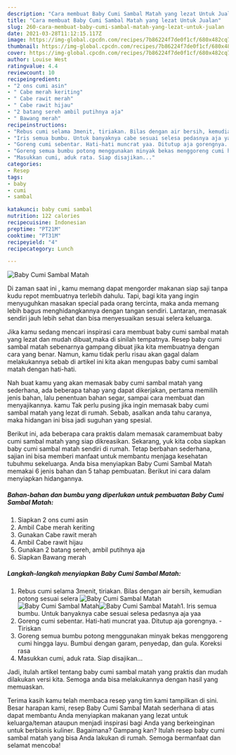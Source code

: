 ```yaml
---
description: "Cara membuat Baby Cumi Sambal Matah yang lezat Untuk Jualan"
title: "Cara membuat Baby Cumi Sambal Matah yang lezat Untuk Jualan"
slug: 260-cara-membuat-baby-cumi-sambal-matah-yang-lezat-untuk-jualan
date: 2021-03-28T11:12:15.117Z
image: https://img-global.cpcdn.com/recipes/7b86224f7de0f1cf/680x482cq70/baby-cumi-sambal-matah-foto-resep-utama.jpg
thumbnail: https://img-global.cpcdn.com/recipes/7b86224f7de0f1cf/680x482cq70/baby-cumi-sambal-matah-foto-resep-utama.jpg
cover: https://img-global.cpcdn.com/recipes/7b86224f7de0f1cf/680x482cq70/baby-cumi-sambal-matah-foto-resep-utama.jpg
author: Louise West
ratingvalue: 4.4
reviewcount: 10
recipeingredient:
- "2 ons cumi asin"
- " Cabe merah keriting"
- " Cabe rawit merah"
- " Cabe rawit hijau"
- "2 batang sereh ambil putihnya aja"
- " Bawang merah"
recipeinstructions:
- "Rebus cumi selama 3menit, tiriakan. Bilas dengan air bersih, kemudian potong sesuai selera"
- "Iris semua bumbu. Untuk banyaknya cabe sesuai selesa pedasnya aja yaa"
- "Goreng cumi sebentar. Hati-hati muncrat yaa. Ditutup aja gorengnya. Tiriskan"
- "Goreng semua bumbu potong menggunakan minyak bekas menggoreng cumi hingga layu. Bumbui dengan garam, penyedap, dan gula. Koreksi rasa"
- "Masukkan cumi, aduk rata. Siap disajikan..."
categories:
- Resep
tags:
- baby
- cumi
- sambal

katakunci: baby cumi sambal 
nutrition: 122 calories
recipecuisine: Indonesian
preptime: "PT21M"
cooktime: "PT31M"
recipeyield: "4"
recipecategory: Lunch

---
```



![Baby Cumi Sambal Matah](https://img-global.cpcdn.com/recipes/7b86224f7de0f1cf/680x482cq70/baby-cumi-sambal-matah-foto-resep-utama.jpg)

Di zaman  saat ini , kamu memang dapat mengorder makanan siap saji tanpa kudu repot membuatnya terlebih dahulu. Tapi, bagi kita yang ingin menyuguhkan masakan special pada orang tercinta, maka anda memang lebih bagus menghidangkannya dengan tangan sendiri. Lantaran, memasak sendiri jauh lebih sehat dan bisa menyesuaikan sesuai selera keluarga.

Jika kamu sedang mencari inspirasi cara membuat baby cumi sambal matah yang lezat dan mudah dibuat,maka di sinilah tempatnya. Resep baby cumi sambal matah  sebenarnya gampang dibuat jika kita membuatnya dengan cara yang benar. Namun, kamu tidak perlu risau akan gagal dalam melakukannya 
sebab di artikel ini kita akan mengupas baby cumi sambal matah dengan hati-hati.  



Nah buat kamu yang akan memasak baby cumi sambal matah yang sederhana, ada beberapa tahap yang dapat dikerjakan, pertama memilih jenis bahan, lalu penentuan bahan segar, sampai cara membuat dan menyajikannya. kamu Tak perlu pusing jika ingin memasak baby cumi sambal matah yang lezat di rumah. Sebab, asalkan anda  tahu caranya, maka hidangan ini bisa jadi suguhan yang spesial.

Berikut ini, ada beberapa cara praktis  dalam memasak caramembuat baby cumi sambal matah yang siap dikreasikan. Sekarang, yuk kita coba siapkan baby cumi sambal matah sendiri di rumah. Tetap berbahan sederhana, sajian ini bisa memberi manfaat untuk membantu menjaga kesehatan tubuhmu sekeluarga. Anda bisa menyiapkan Baby Cumi Sambal Matah memakai 6 jenis bahan dan 5 tahap pembuatan. Berikut ini cara dalam menyiapkan hidangannya.

<!--inarticleads1-->

##### Bahan-bahan dan bumbu yang diperlukan untuk pembuatan Baby Cumi Sambal Matah:

1. Siapkan 2 ons cumi asin
1. Ambil  Cabe merah keriting
1. Gunakan  Cabe rawit merah
1. Ambil  Cabe rawit hijau
1. Gunakan 2 batang sereh, ambil putihnya aja
1. Siapkan  Bawang merah




<!--inarticleads2-->

##### Langkah-langkah menyiapkan Baby Cumi Sambal Matah:

1. Rebus cumi selama 3menit, tiriakan. Bilas dengan air bersih, kemudian potong sesuai selera
<img src="https://img-global.cpcdn.com/steps/78e136abe884e826/160x128cq70/baby-cumi-sambal-matah-langkah-memasak-1-foto.jpg" alt="Baby Cumi Sambal Matah"><img src="https://img-global.cpcdn.com/steps/95f7a66f8f026e30/160x128cq70/baby-cumi-sambal-matah-langkah-memasak-1-foto.jpg" alt="Baby Cumi Sambal Matah"><img src="https://img-global.cpcdn.com/steps/c54f318018d66593/160x128cq70/baby-cumi-sambal-matah-langkah-memasak-1-foto.jpg" alt="Baby Cumi Sambal Matah">1. Iris semua bumbu. Untuk banyaknya cabe sesuai selesa pedasnya aja yaa
1. Goreng cumi sebentar. Hati-hati muncrat yaa. Ditutup aja gorengnya. - Tiriskan
1. Goreng semua bumbu potong menggunakan minyak bekas menggoreng cumi hingga layu. Bumbui dengan garam, penyedap, dan gula. Koreksi rasa
1. Masukkan cumi, aduk rata. Siap disajikan...




Jadi, itulah artikel tentang  baby cumi sambal matah  yang praktis dan mudah dilakukan versi kita. Semoga anda bisa melakukannya dengan hasil yang memuaskan. 

Terima kasih kamu telah membaca resep yang tim kami tampilkan di sini. Besar harapan kami, resep  Baby Cumi Sambal Matah sederhana di atas dapat membantu Anda menyiapkan makanan yang lezat untuk keluarga/teman ataupun menjadi inspirasi bagi Anda yang berkeinginan untuk berbisnis kuliner. Bagaimana? Gampang kan? Itulah resep baby cumi sambal matah yang bisa Anda lakukan di rumah. Semoga bermanfaat dan selamat mencoba!

